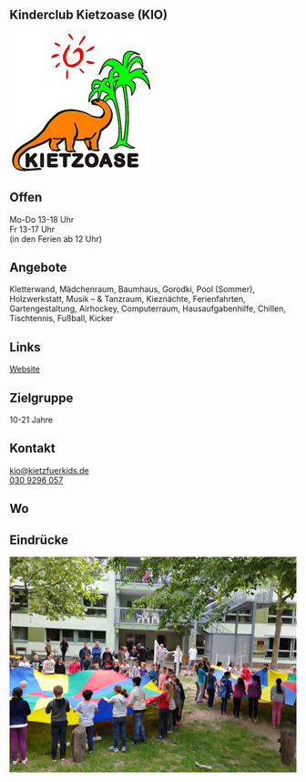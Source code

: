## Kinderclub Kietzoase (KIO)
<img id="topmedia" src="images/Logos/kietzoase.png" />

## Offen
Mo-Do 13-18 Uhr<br>
Fr 13-17 Uhr<br>
(in den Ferien ab 12 Uhr)

## Angebote
<p id="activities">
Kletterwand, Mädchenraum, Baumhaus, Gorodki, Pool (Sommer), Holzwerkstatt, Musik – & Tanzraum, Kieznächte, Ferienfahrten, Gartengestaltung,  Airhockey, Computerraum, Hausaufgabenhilfe, Chillen, Tischtennis, Fußball, Kicker
</p>

## Links
<a class="external_link" target="_blank" href="https://kietzfuerkids.de/kietzoase/">Website</a>

## Zielgruppe
10-21 Jahre

## Kontakt
[kio@kietzfuerkids.de](mailto:kio@kietzfuerkids.de)<br>
<a href="tel:+49309296057">030 9296 057</a>

## Wo
<div id="gmap"></div>
<script>window.onload = showMap('Ahrenshooper Str. 5, 13051 Berlin', 0, 'gmap_mini')</script>

## Eindrücke
<div class="mediacontainer">
  <img src="images/Kinderclub_Kietzoase/1.jpg" />
</div>
